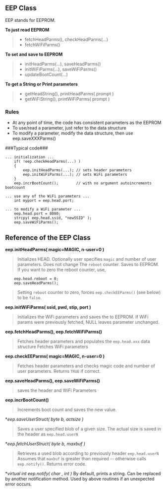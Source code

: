 ## EEP Class
EEP stands for EEPROM.

**To just read EEPROM**
> - fetchHeadParms(), checkHeadParms(...)
> - fetchWiFiParms()

**To set and save to EEPROM**
> - initHeadParms(...), saveHeadParms()
> - initWiFiParms(...), saveWiFiParms()
> - updateBootCount(...)

**To get a String or Print parameters**
> - getHeadString(), printHeadParms( prompt )
> - getWiFiString(), printWiFiParms( prompt )

### Rules ###
- At any point of time, the code has consistent parameters as the EEPROM
- To use/read a parameter, just refer to the data structure
- To modify a parameter, modify the data structure, then use eep.saveXXXParms()

###Typical code###

	... initialization ...
		if( !eep.checkHeadParms(...) )
		{
			eep.initHeadParms(...);	// sets header parameters
			eep.initWiFiParms(...);	// sets WiFi parameters
		}
		eep.incrBootCount();		// with no argument autoincrements bootcount
	
	... use any of the WiFi parameters ...
		int myport = eep.head.port;
	
	... to modify a WiFi parameter ...
		eep.head.port = 8080;
		strcpy( eep.head.ssid, "newSSID" );
		eep.saveWiFiParms();

## Reference of the EEP Class

**eep.initHeadParms( magic=MAGIC, n-user=0 )**
> Initializes HEAD. Optionally user specifies `magic` and number of user parameters. Does not change The `reboot` counter. Saves to EEPROM. If you want to zero the reboot counter, use,

		eep.head.reboot = 0;
		eep.saveHeadParms();
> Setting `reboot` counter to zero, forces `eep.checkEEParms()` (see below) to be `false`.

**eep.initWiFiParms( ssid, pwd, stip, port )**
> Initializes the WiFi parameters and saves the to EEPROM. If WiFi params were previously fetched, NULL leaves parameter unchanged.

**eep.fetchHeadParms(), eep.fetchWiFiParms()** 
> Fetches header parameters and populates the `eep.head.xxx` data structure
> Fetches WiFi parameters

**eep.checkEEParms( magic=MAGIC, n-user=0 )** 
> Fetches header parameters and checks magic code and number of user parameters. Returns `TRUE` if correct.

**eep.saveHeadParms(), eep.saveWiFiParms()**
> saves the header and WiFi Parameters 

**eep.incrBootCount()**
> Increments boot count and saves the new value.

**eep.saveUserStruct( byte *b, actsize )**
> Saves a user specified blob of a given size. The actual size is saved in the header as `eep.head.userN`

**eep.fetchUserStruct( byte *b, maxbuf )**
> Retrieves a used blob according to previously header `eep.head.userN` Assumes that `maxbuf` is greater than required -- otherwise calls `eep.notify()`. Returns error code.

**virtual int eep.notify( char *, int )**
By default, prints a string. Can be replaced by another notification method. Used by above routines if an unexpected error occurs.

